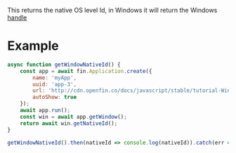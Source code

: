 This returns the native OS level Id, in Windows it will return the Windows [handle](https://msdn.microsoft.com/en-us/library/windows/desktop/aa383751(v=vs.85).aspx#HWND)

# Example
```js
async function getWindowNativeId() {
    const app = await fin.Application.create({
        name: 'myApp',
        uuid: 'app-3',
        url: 'http://cdn.openfin.co/docs/javascript/stable/tutorial-Window.getNativeId.html',
        autoShow: true
    });
    await app.run();
    const win = await app.getWindow();
    return await win.getNativeId();
}

getWindowNativeId().then(nativeId => console.log(nativeId)).catch(err => console.log(err));
```
